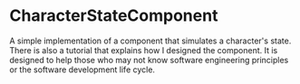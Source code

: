 CharacterStateComponent
=======================

A simple implementation of a component that simulates a character's state. There is also a tutorial that explains how I designed
the component. It is designed to help those who may not know software engineering principles or the software development
life cycle. 
